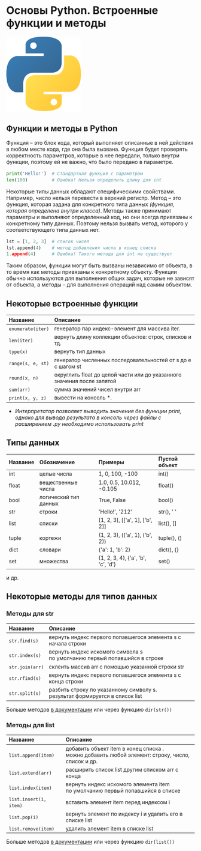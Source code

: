 <h1>Основы Python. Встроенные функции и методы</h1> 
<img src="images/py.png" width="200px"/>

## Функции и методы в Python

Функция – это блок кода, который выполняет описанные в ней действия в любом месте кода, где она была вызвана. Функция будет проверять корректность параметров, которые в нее передали, только внутри функции, поэтому ей не важно, что было передано в параметре.

```Python
print('Hello!')  # Стандартная функция с параметром
len(100)         # Ошибка! Нельзя определить длину для int
```

Некоторые типы данных обладают специфическими свойствами. Например, число нельзя перевести в верхний регистр. Метод – это функция, которая задана для конкретного типа данных _(функция, которая определена внутри класса)_. Методы также принимают параметры и выполняют определенный код, но они всегда привязаны к конкретному типу данных. Поэтому нельзя вызвать метод, которого у соответствующего типа данных нет.

```Python
lst = [1, 2, 3]  # список чисел
lst.append(4)    # метод добавления числа в конец списка
1.append(4)      # Ошибка! Такого метода для int не существует
```

Таким образом, функции могут быть вызваны независимо от объекта, в то время как методы привязаны к конкретному объекту. Функции обычно используются для выполнения общих задач, которые не зависят от объекта, а методы – для выполнения операций над самим объектом.

## Некоторые встроенные функции
Название             | Описание
:---                 | :---
`enumerate(iter)`    | генератор пар индекс-элемент для массива iter.
`len(iter)`          | вернуть длину коллекции объектов: строк, списков и тд.
`type(x)`            | вернуть тип данных
`range(s, e, st)`    | генератор численных последовательностей от s до e c шагом st
`round(x, n)`        | округлить float до целой части или до указанного значения после запятой
`sum(arr)`           | сумма значений чисел внутри arr 
`print(x, y, z)`     | вывести на консоль *.

* _Интерпретатор позволяет выводить значения без функции print, однако для вывода результата в консоль через файлы с расширением .py необходимо использовать print_

## Типы данных
Название  | Обозначение           | Примеры                            | Пустой объект
:---      | :---                  | :---                               | :---
int       | целые числа           | 1, 0, 100, -100                    | int()
float     | вещественные числа    | 1.0, 0.5, 10.012, -0.105           | float()
bool      | логический тип данных | True, False                        | bool()
str       | строки                | 'Hello!', '212'                    | str(), ' '
list      | списки                | [1, 2, 3], [['a', 1], ['b', 2]]    | list(), []
tuple     | кортежи               | (1, 2, 3), (('a', 1), ('b', 2))    | tuple(), ()
dict      | словари               | {'a': 1, 'b': 2}                   | dict(), {}
set       | множества             | {1, 2, 3, 4}, {'a', 'b', 'c', 'd'} | set()
и др.

## Некоторые методы для типов данных
### Методы для str
Название          | Описание 
:---              | :---
`str.find(s)`     | вернуть индекс первого попавшегося элемента s с начала строки
`str.index(s)`    | вернуть индекс искомого символа s<br>по умолчанию первый попавшийся в строке
`str.join(arr)`   | склеить массив arr с помощью указанной строки str
`str.rfind(s)`    | вернуть индекс первого попавшегося элемента s с конца строки
`str.split(s)`    | разбить строку по указанному символу s.<br>результат формируется в список list

Больше методов [в документации](https://docs.python.org/3/library/stdtypes.html#string-methods) или через функцию `dir(str())`

### Методы для list
Название                    | Описание
:---                        | :---
`list.append(item)`         | добавить объект item в конец списка .<br> можно добавить любой элемент: строку, число, список и др.
`list.extend(arr)`          | расширить список list другим списком arr с конца
`list.index(item)`          | вернуть индекс искомого элемента item<br>по умолчанию первый попавшийся в списке
`list.insert(i, item)`      | вставить элемент item перед индексом i
`list.pop(i)`               | вернуть элемент по индексу i и удалить его в списке list
`list.remove(item)`         | удалить элемент item в списке list

Больше методов [в документации](https://docs.python.org/3/tutorial/datastructures.html#more-on-lists) или через функцию `dir(list())`
